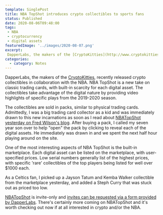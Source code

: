 ```yaml
---
template: SinglePost
title: NBA TopShot introduces crypto collectibles to sports fans
status: Published
date: 2020-08-06T09:48:00
tags:
 - NBA
 - cryptocurrency
 - digital assets
featuredImage: '../images/2020-08-07.png'
excerpt:
 DapperLabs, the makers of the [CryptoKitties](http://www.cryptokitties.co/), recently released crypto collectibles in collaboration with the NBA. NBA TopShot is a new take on classic trading cards, with built-in scarcity for each digital asset. The collectibles take advantage of the digital nature by providing video highlights of specific plays from the 2019-2020 season.
categories:
  - category: Notes
---
```

DapperLabs, the makers of the [CryptoKitties](http://www.cryptokitties.co/), recently released crypto collectibles in collaboration with the NBA. NBA TopShot is a new take on classic trading cards, with built-in scarcity for each digital asset. The collectibles take advantage of the digital nature by providing video highlights of specific plays from the 2019-2020 season.

The collectibles are sold in packs, similar to physical trading cards. Admittedly, I was a big trading card collector as a kid and was immediately drawn to this new incarnations as soon as I read about [NBATopShot yesterday on Fred Wilson's blog](https://avc.com/2020/08/nba-top-shot-2/). After buying a pack, I called my seven year son over to help "open" the pack by clicking to reveal each of the digital assets. He immediately was drawn in and we spent the next half hour playing around on the site.

One of the most interesting aspects of NBA TopShot is the built-in marketplace. Each digital asset can be listed on the marketplace, with user-specified prices. Low serial numbers generally list of the highest prices, with specific 'rare' collectibles of the top players being listed for well over $1000 each.

As a Celtics fan, I picked up a Jayson Tatum and Kemba Walker collectible from the marketplace yesterday, and added a Steph Curry that was stuck out as priced too low.

[NBATopShot](https://www.nbatopshot.com/) is invite-only and [invites can be requested via a form provided by DapperLabs](https://dapperlabs.typeform.com/to/bQ4M2EX2). There's certainly more coming on NBATopShot and it's worth checking out now if at all interested in crypto and/or the NBA.
